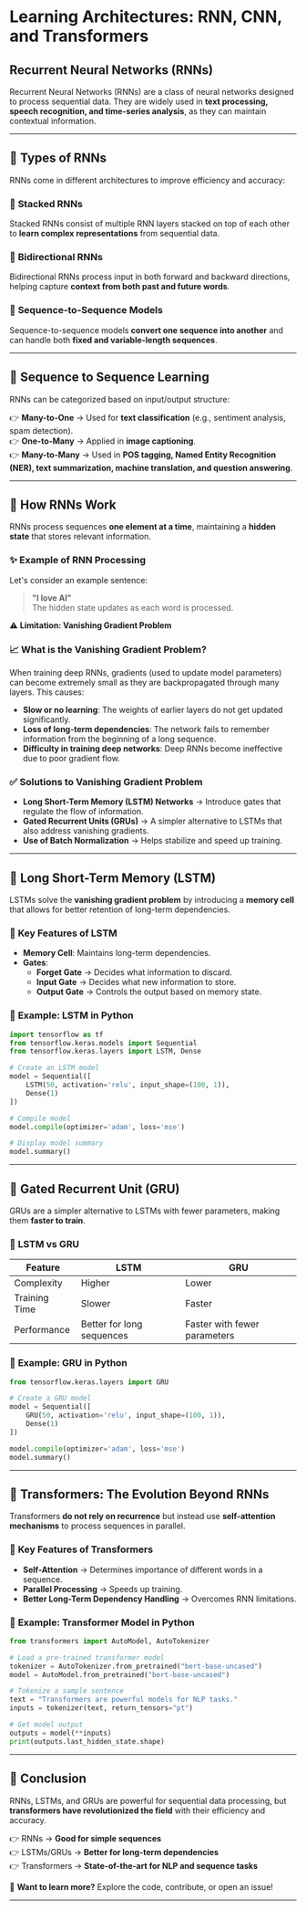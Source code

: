 # Learning Architectures: RNN, CNN, and Transformers

## Recurrent Neural Networks (RNNs)

Recurrent Neural Networks (RNNs) are a class of neural networks designed to process sequential data. They are widely used in **text processing, speech recognition, and time-series analysis**, as they can maintain contextual information.

---

## 📌 **Types of RNNs**
RNNs come in different architectures to improve efficiency and accuracy:

### 🔹 **Stacked RNNs**
Stacked RNNs consist of multiple RNN layers stacked on top of each other to **learn complex representations** from sequential data.

### 🔹 **Bidirectional RNNs**
Bidirectional RNNs process input in both forward and backward directions, helping capture **context from both past and future words**.

### 🔹 **Sequence-to-Sequence Models**
Sequence-to-sequence models **convert one sequence into another** and can handle both **fixed and variable-length sequences**.

---

## 📌 **Sequence to Sequence Learning**
RNNs can be categorized based on input/output structure:

👉 **Many-to-One** → Used for **text classification** (e.g., sentiment analysis, spam detection).  
👉 **One-to-Many** → Applied in **image captioning**.  
👉 **Many-to-Many** → Used in **POS tagging, Named Entity Recognition (NER), text summarization, machine translation, and question answering**.

---

## 📌 **How RNNs Work**
RNNs process sequences **one element at a time**, maintaining a **hidden state** that stores relevant information.

### ✨ **Example of RNN Processing**
Let's consider an example sentence:
> **"I love AI"**  
The hidden state updates as each word is processed.

⚠️ **Limitation: Vanishing Gradient Problem**

### 📈 **What is the Vanishing Gradient Problem?**
When training deep RNNs, gradients (used to update model parameters) can become extremely small as they are backpropagated through many layers. This causes:

- **Slow or no learning**: The weights of earlier layers do not get updated significantly.
- **Loss of long-term dependencies**: The network fails to remember information from the beginning of a long sequence.
- **Difficulty in training deep networks**: Deep RNNs become ineffective due to poor gradient flow.

### ✅ **Solutions to Vanishing Gradient Problem**
- **Long Short-Term Memory (LSTM) Networks** → Introduce gates that regulate the flow of information.
- **Gated Recurrent Units (GRUs)** → A simpler alternative to LSTMs that also address vanishing gradients.
- **Use of Batch Normalization** → Helps stabilize and speed up training.

---

## 📌 **Long Short-Term Memory (LSTM)**
LSTMs solve the **vanishing gradient problem** by introducing a **memory cell** that allows for better retention of long-term dependencies.

### 🔹 **Key Features of LSTM**
- **Memory Cell**: Maintains long-term dependencies.
- **Gates**:
  - **Forget Gate** → Decides what information to discard.
  - **Input Gate** → Decides what new information to store.
  - **Output Gate** → Controls the output based on memory state.

### 📝 **Example: LSTM in Python**
```python
import tensorflow as tf
from tensorflow.keras.models import Sequential
from tensorflow.keras.layers import LSTM, Dense

# Create an LSTM model
model = Sequential([
    LSTM(50, activation='relu', input_shape=(100, 1)),
    Dense(1)
])

# Compile model
model.compile(optimizer='adam', loss='mse')

# Display model summary
model.summary()
```

---

## 📌 **Gated Recurrent Unit (GRU)**
GRUs are a simpler alternative to LSTMs with fewer parameters, making them **faster to train**.

### 🔹 **LSTM vs GRU**
| Feature   | LSTM  | GRU  |
|-----------|-------|------|
| Complexity | Higher | Lower |
| Training Time | Slower | Faster |
| Performance | Better for long sequences | Faster with fewer parameters |

### 📝 **Example: GRU in Python**
```python
from tensorflow.keras.layers import GRU

# Create a GRU model
model = Sequential([
    GRU(50, activation='relu', input_shape=(100, 1)),
    Dense(1)
])

model.compile(optimizer='adam', loss='mse')
model.summary()
```

---

## 📌 **Transformers: The Evolution Beyond RNNs**
Transformers **do not rely on recurrence** but instead use **self-attention mechanisms** to process sequences in parallel.

### 🔹 **Key Features of Transformers**
- **Self-Attention** → Determines importance of different words in a sequence.
- **Parallel Processing** → Speeds up training.
- **Better Long-Term Dependency Handling** → Overcomes RNN limitations.

### 📝 **Example: Transformer Model in Python**
```python
from transformers import AutoModel, AutoTokenizer

# Load a pre-trained transformer model
tokenizer = AutoTokenizer.from_pretrained("bert-base-uncased")
model = AutoModel.from_pretrained("bert-base-uncased")

# Tokenize a sample sentence
text = "Transformers are powerful models for NLP tasks."
inputs = tokenizer(text, return_tensors="pt")

# Get model output
outputs = model(**inputs)
print(outputs.last_hidden_state.shape)
```

---

## 📌 **Conclusion**
RNNs, LSTMs, and GRUs are powerful for sequential data processing, but **transformers have revolutionized the field** with their efficiency and accuracy.

👉 RNNs → **Good for simple sequences**  
👉 LSTMs/GRUs → **Better for long-term dependencies**  
👉 Transformers → **State-of-the-art for NLP and sequence tasks**  

🔗 **Want to learn more?** Explore the code, contribute, or open an issue!

---

